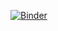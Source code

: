[![Binder](https://mybinder.org/badge_logo.svg)](https://mybinder.org/v2/gh/RichardQZeng/Notebooks.git/HEAD)
